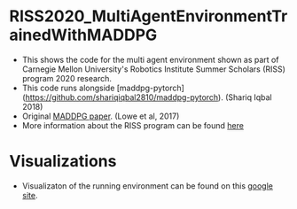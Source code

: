 # RISS2020_MultiAgentEnvironmentTrainedWithMADDPG
* This shows the code for the multi agent environment shown as part of Carnegie Mellon University's Robotics Institute Summer Scholars (RISS) program 2020 research.
* This code runs alongside [maddpg-pytorch] (https://github.com/shariqiqbal2810/maddpg-pytorch). (Shariq Iqbal 2018) 
* Original [MADDPG paper](https://arxiv.org/abs/1706.02275). (Lowe et al, 2017)
* More information about the RISS program can be found [here](https://riss.ri.cmu.edu/)

# Visualizations
* Visualizaton of the running environment can be found on this [google site](https://sites.google.com/view/riss2020multiagentenv/home). 


